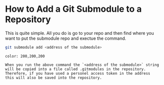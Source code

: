 # How to Add a Git Submodule to a Repository

This is quite simple. All you do is go to your repo and then find where you want to put the submodule repo and exectue the command.

```sh
git submodule add <address of the submodule>
```

```ad-note
color: 200,200,200

When you run the above command the `<address of the submodule>` string will be copied into a file called .gitmodules in the repository. Therefore, if you have used a personel access token in the address this will also be saved into the repository.
```
